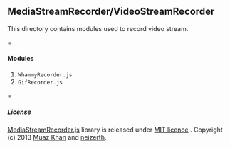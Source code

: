 ## MediaStreamRecorder/VideoStreamRecorder

This directory contains modules used to record video stream.

=

#### Modules

1. `WhammyRecorder.js`
2. `GifRecorder.js`

=

##### License

[MediaStreamRecorder.js](https://github.com/streamproc/MediaStreamRecorder) library is released under [MIT licence](https://www.webrtc-experiment.com/licence/) . Copyright (c) 2013 [Muaz Khan](https://github.com/muaz-khan) and [neizerth](https://github.com/neizerth).
